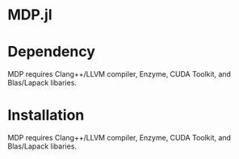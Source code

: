# MDP.jl


# Dependency
MDP requires Clang++/LLVM compiler, Enzyme, CUDA Toolkit, and Blas/Lapack libaries. 


# Installation
MDP requires Clang++/LLVM compiler, Enzyme, CUDA Toolkit, and Blas/Lapack libaries. 

